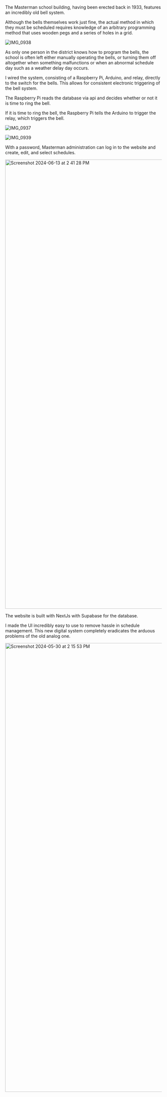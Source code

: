 The Masterman school building, having been erected back in 1933, features an incredibly old bell system. 

Although the bells themselves work just fine, the actual method in which they must be scheduled requires knowledge of an arbitrary programming method that uses wooden pegs and a series of holes in a grid.

![IMG_0938](https://github.com/importTahsinZaman/masterman-bell2/assets/86907892/d8f74163-c83f-4253-8dbd-94c55b16be41)


As only one person in the district knows how to program the bells, the school is often left either manually operating the bells, or turning them off altogether when something malfunctions or when an abnormal schedule day such as a weather delay day occurs.

I wired the system, consisting of a Raspberry Pi, Arduino, and relay, directly to the switch for the bells. This allows for consistent electronic triggering of the bell system.

The Raspberry Pi reads the database via api and decides whether or not it is time to ring the bell. 

If it is time to ring the bell, the Raspberry Pi tells the Arduino to trigger the relay, which triggers the bell.

![IMG_0937](https://github.com/importTahsinZaman/masterman-bell2/assets/86907892/756ce4c0-5949-4f8b-be28-3c6ed68605b4)

![IMG_0939](https://github.com/importTahsinZaman/masterman-bell2/assets/86907892/47027749-9b5a-4dc4-80c6-4078190b4c76)

With a password, Masterman administration can log in to the website and create, edit, and select schedules.

<img width="1440" alt="Screenshot 2024-06-13 at 2 41 28 PM" src="https://github.com/importTahsinZaman/masterman-bell2/assets/86907892/b34430c2-264a-43d2-8974-f2b553200324">

The website is built with NextJs with Supabase for the database.

I made the UI incredibly easy to use to remove hassle in schedule management. This new digital system completely eradicates the arduous problems of the old analog one.

<img width="1439" alt="Screenshot 2024-05-30 at 2 15 53 PM" src="https://github.com/importTahsinZaman/masterman-bell2/assets/86907892/1e5f3485-48e7-4231-8ed7-2657c9202a77">
